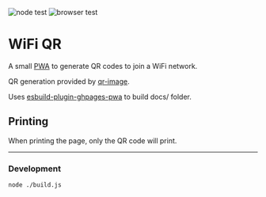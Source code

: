 ![node test](https://github.com/firien/wifi-qr/actions/workflows/node.js.yml/badge.svg?event=push)
![browser test](https://github.com/firien/wifi-qr/actions/workflows/playwright.yml/badge.svg?event=push)

# WiFi QR
A small [PWA](https://developer.mozilla.org/en-US/docs/Web/Apps/Progressive) to generate QR codes to join a WiFi network.

QR generation provided by [qr-image](https://github.com/alexeyten/qr-image).

Uses [esbuild-plugin-ghpages-pwa](https://github.com/firien/esbuild-plugin-ghpages-pwa) to build docs/ folder.

## Printing

When printing the page, only the QR code will print.

---

### Development

    node ./build.js

